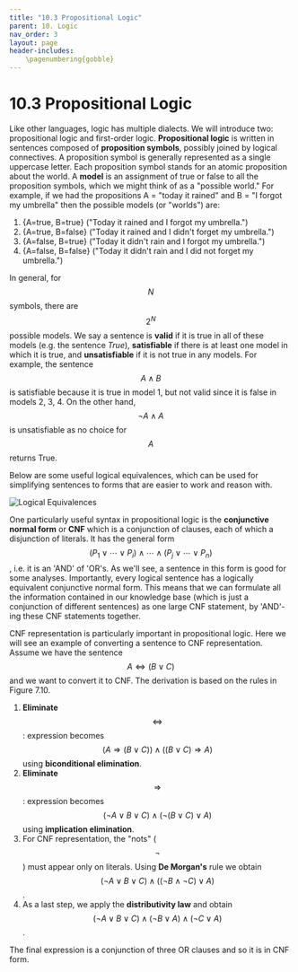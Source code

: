```yaml
---
title: "10.3 Propositional Logic"
parent: 10. Logic
nav_order: 3
layout: page
header-includes:
    \pagenumbering{gobble}
---
```


# 10.3 Propositional Logic 

Like other languages, logic has multiple dialects. We will introduce two: propositional logic and first-order logic. **Propositional logic** is written in sentences composed of **proposition symbols**, possibly joined by logical connectives. A proposition symbol is generally represented as a single uppercase letter. Each proposition symbol stands for an atomic proposition about the world. A **model** is an assignment of true or false to all the proposition symbols, which we might think of as a "possible world." For example, if we had the propositions A = "today it rained" and B = "I forgot my umbrella" then the possible models (or "worlds") are:

1. {A=true, B=true} ("Today it rained and I forgot my umbrella.")
2. {A=true, B=false} ("Today it rained and I didn't forget my umbrella.")
3. {A=false, B=true} ("Today it didn't rain and I forgot my umbrella.")
4. {A=false, B=false} ("Today it didn't rain and I did not forget my umbrella.")

In general, for $$N$$ symbols, there are $$2^N$$ possible models. We say a sentence is **valid** if it is true in all of these models (e.g. the sentence _True_), **satisfiable** if there is at least one model in which it is true, and **unsatisfiable** if it is not true in any models.  For example, the sentence $$A \wedge B$$ is satisfiable because it is true in model 1, but not valid since it is false in models 2, 3, 4. On the other hand, $$\neg A \wedge A$$ is unsatisfiable as no choice for $$A$$ returns True.

Below are some useful logical equivalences, which can be used for simplifying sentences to forms that are easier to work and reason with.

<img src="{{ site.baseurl }}/assets/images/logical_equivalences.png" alt="Logical Equivalences" />

One particularly useful syntax in propositional logic is the **conjunctive normal form** or **CNF** which is a conjunction of clauses, each of which a disjunction of literals. It has the general form $$(P_1 \vee \cdots \vee P_i) \wedge \cdots \wedge (P_j \vee \cdots \vee P_n)$$, i.e. it is an 'AND' of 'OR's. As we'll see, a sentence in this form is good for some analyses. Importantly, every logical sentence has a logically equivalent conjunctive normal form. This means that we can formulate all the information contained in our knowledge base (which is just a conjunction of different sentences) as one large CNF statement, by 'AND'-ing these CNF statements together.

CNF representation is particularly important in propositional logic. Here we will see an example of converting a sentence to CNF representation. Assume we have the sentence $$A\Leftrightarrow (B\vee C)$$ and we want to convert it to CNF. The derivation is based on the rules in Figure 7.10.

1. **Eliminate** $$\Leftrightarrow$$: expression becomes $$(A\Rightarrow (B\vee C))\wedge ((B\vee C)\Rightarrow A)$$ using **biconditional elimination**.
2. **Eliminate** $$\Rightarrow$$: expression becomes $$(\neg A\vee B\vee C)\wedge (\neg(B\vee C )\vee A)$$ using **implication elimination**.
3. For CNF representation, the "nots" ($$\neg$$) must appear only on literals. Using **De Morgan's** rule we obtain $$(\neg A\vee B\vee C)\wedge ((\neg B\wedge \neg C )\vee A)$$.
4. As a last step, we apply the **distributivity law** and obtain $$(\neg A\vee B\vee C)\wedge (\neg B\vee A )\wedge (\neg C\vee A)$$.

The final expression is a conjunction of three OR clauses and so it is in CNF form.